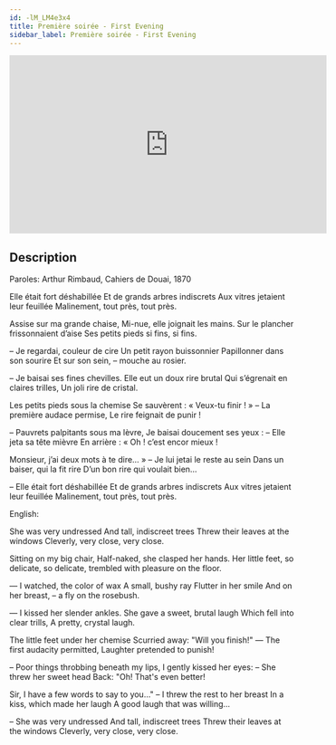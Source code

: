 ```yaml
---
id: -lM_LM4e3x4
title: Première soirée - First Evening
sidebar_label: Première soirée - First Evening
---
```


<iframe
  width="560"
  height="315"
  src="https://www.youtube.com/embed/-lM_LM4e3x4"
  title="YouTube video player"
  frameborder="0"
  allow="accelerometer; autoplay; clipboard-write; encrypted-media; gyroscope; picture-in-picture; web-share"
  referrerpolicy="strict-origin-when-cross-origin"
  allowfullscreen
></iframe>

## Description

Paroles: Arthur Rimbaud, Cahiers de Douai, 1870

Elle était fort déshabillée
Et de grands arbres indiscrets
Aux vitres jetaient leur feuillée
Malinement, tout près, tout près.

Assise sur ma grande chaise,
Mi-nue, elle joignait les mains.
Sur le plancher frissonnaient d’aise
Ses petits pieds si fins, si fins.

– Je regardai, couleur de cire
Un petit rayon buissonnier
Papillonner dans son sourire
Et sur son sein, – mouche au rosier.

– Je baisai ses fines chevilles.
Elle eut un doux rire brutal
Qui s’égrenait en claires trilles,
Un joli rire de cristal.

Les petits pieds sous la chemise
Se sauvèrent : « Veux-tu finir ! »
– La première audace permise,
Le rire feignait de punir !

– Pauvrets palpitants sous ma lèvre,
Je baisai doucement ses yeux :
– Elle jeta sa tête mièvre
En arrière : « Oh ! c’est encor mieux !

Monsieur, j’ai deux mots à te dire… »
– Je lui jetai le reste au sein
Dans un baiser, qui la fit rire
D’un bon rire qui voulait bien…

– Elle était fort déshabillée
Et de grands arbres indiscrets
Aux vitres jetaient leur feuillée
Malinement, tout près, tout près.

English:

She was very undressed
And tall, indiscreet trees
Threw their leaves at the windows
Cleverly, very close, very close.

Sitting on my big chair,
Half-naked, she clasped her hands.
Her little feet, so delicate, so delicate, trembled with pleasure on the floor.

— I watched, the color of wax
A small, bushy ray
Flutter in her smile
And on her breast, – a fly on the rosebush.

— I kissed her slender ankles.
She gave a sweet, brutal laugh
Which fell into clear trills,
A pretty, crystal laugh.

The little feet under her chemise
Scurried away: "Will you finish!"
— The first audacity permitted,
Laughter pretended to punish!

– Poor things throbbing beneath my lips,
I gently kissed her eyes:
– She threw her sweet head
Back: "Oh! That's even better!

Sir, I have a few words to say to you..."
– I threw the rest to her breast
In a kiss, which made her laugh
A good laugh that was willing...

– She was very undressed
And tall, indiscreet trees
Threw their leaves at the windows
Cleverly, very close, very close.
